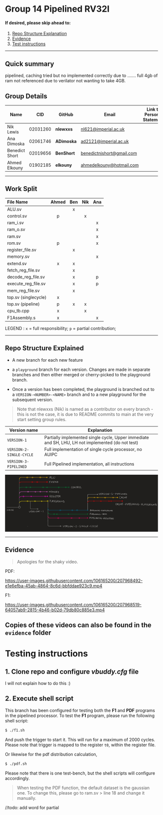 
# Group 14 Pipelined RV32I

#### If desired, please skip ahead to:
1. [Repo Structure Explanation](#structure)
2. [Evidence](#evidence)
3.  [Test instructions](#test)

---
## Quick summary
pipelined, caching tried but no implemented correctly due to ....... full 4gb of ram not referenced due to verilator not wanting to take 4GB. 

## Group Details

| Name           | CID      | GitHub   | Email                     | Link to Personal Statement|
|----------------|----------|----------|---------------------------|--------------|
| Nik Lewis      | 02031260 | **nlewxxs**  | nl621@imperial.ac.uk      |
| Ana Dimoska    | 02061746 | **ADimoska** | ad2121@imperial.ac.uk     |
| Benedict Short | 02019656 | **BenShort** | benedictnjshort@gmail.com |
| Ahmed Elkouny  | 01902185 | **elkouny**  | ahmedelkouny@hotmail.com  |

---

## Work Split 

| File Name     |  Ahmed          | Ben        | Nik          | Ana            |
|:-------------|:----------------:|:----------:|:------------:|:--------------:|
| ALU.sv |  | x | |
| control.sv |p | | x |
| ram_i.sv | | | |x
| ram_o.sv | | | |x
| ram.sv | | | |x
| rom.sv |p | | |x
| register_file.sv | |x | |
| memory.sv | | | |x
| extend.sv |x |x | |
| fetch_reg_file.sv | |x | |
| decode_reg_file.sv | |x | |p
| execute_reg_file.sv | |x | |p
| mem_reg_file.sv | |x | |
| top.sv (singlecycle) |x | | |
| top.sv (pipeline) |p |x |x |
| cpu_tb.cpp |x | |x |
| F1Assembly.s |x | | |x

LEGEND :       `x` = full responsibility;  `p` = partial contribution; 

---
<div id="structure"/>

## Repo Structure Explained

* A new branch for each new feature

* a `playground` branch for each version. Changes are made in separate branches and then either merged or cherry-picked to the playground branch. 

* Once a version has been completed, the playground is branched out to a `VERSION-<NUMBER>-<NAME>` branch and to a new playground for the subsequent version.

> Note that nlewxxs (Nik) is named as a contributor on every branch - this is not the case, it is due to README commits to main at the very start setting group rules. 

| Version name | Explanation | 
| -----------------|-------------|
| `VERSION-1` | Partially implemented single cycle, Upper immediate and SH, LHU, LH not implemented (do not test)
| `VERSION-2-SINGLE-CYCLE` | Full implementation of single cycle processor, no AUIPC
| `VERSION-3-PIPELINED` | Full Pipelined implementation, all instructions

![branches](/images/branches.jpg)

---
<div id="evidence"/>

## Evidence

> Apologies for the shaky video.

PDF: 

https://user-images.githubusercontent.com/106165200/207968492-e1e6efba-45ab-4864-8c6d-bbfddae923c9.mp4


F1:

https://user-images.githubusercontent.com/106165200/207968519-64057ab9-2815-4b46-b02d-79db80c885e3.mp4

Copies of these videos can also be found in the `evidence` folder
---

<div id="test"/>

# Testing instructions

## 1. Clone repo and configure _vbuddy.cfg_ file

I will not explain how to do this :)

## 2. Execute shell script 

This branch has been configured for testing both the **F1** and **PDF** programs in the pipelined processor. To test the **F1** program, please run the following shell script:
```bash
$ ./f1.sh
```
And push the trigger to start it. This will run for a maximum of 2000 cycles. Please note that trigger is mapped to the register `t0`, within the register file. 

Or likewise for the pdf distribution calculation,
```bash
$ ./pdf.sh
```
Please note that there is one test-bench, but the shell scripts will configure accordingly. 

>  When testing the PDF function, the default dataset is the gaussian one. To change this, please go to ram.sv >  line 18 and change it manually. 



//todo: add word for partial
